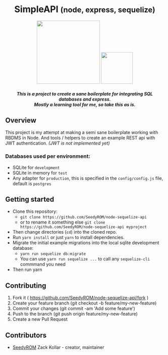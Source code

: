 <div align="center">
  <h1>SimpleAPI <small>(node, express, sequelize)</small></h1>
  <p>
    <img src="https://upload.wikimedia.org/wikipedia/commons/6/64/Expressjs.png" width="200">
    <img src="https://cdn.worldvectorlogo.com/logos/sequelize.svg" width="100px">
  </p>
  <p>
    <h5>
      This is a project to create a sane boilerplate for integrating SQL databases and express.<br>
      <i>Mostly a learning tool for me, so take this as is.</i>
    </h5>
  </p>
</div>

## Overview

This project is my attempt at making a semi sane boilerplate working with RBDMS in Node. And tools / helpers to create an example REST api with JWT authentication. *(JWT is not implemented yet)*

### Databases used per environment:
* SQLite for `development`
* SQLite in memory for `test`
* Any adapter for `production`, this is specified in the `config/config.js` file, default is `postgres`

## Getting started

* Clone this repository:
  * `git clone https://github.com/SeedyROM/node-sequelize-api`
  * or to rename it something else `git clone https://github.com/SeedyROM/node-sequelize-api myproject`
* Then change directories (`cd`) into the cloned repo.
* Run `yarn install` or just `yarn` to install dependencies.
* Migrate the initial example migrations into the local sqlite development database:
  * `yarn run sequelize db:migrate`
  * You can use `yarn run sequelize ...` to call any `sequelize-cli` commmand you need
* Then run yarn

## Contributing

1. Fork it ( https://github.com/SeedyROM/node-sequelize-api/fork )
2. Create your feature branch (git checkout -b feature/my-new-feature)
3. Commit your changes (git commit -am 'Add some feature')
4. Push to the branch (git push origin feature/my-new-feature)
5. Create a new Pull Request

## Contributors

- [SeedyROM](https://github.com/SeedyROM) Zack Kollar - creator, maintainer
